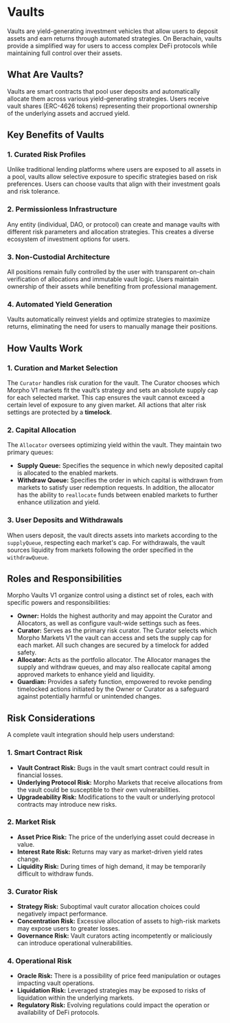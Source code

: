 # Vaults

Vaults are yield-generating investment vehicles that allow users to deposit assets and earn returns through automated strategies. On Berachain, vaults provide a simplified way for users to access complex DeFi protocols while maintaining full control over their assets.

## What Are Vaults?

Vaults are smart contracts that pool user deposits and automatically allocate them across various yield-generating strategies. Users receive vault shares (ERC-4626 tokens) representing their proportional ownership of the underlying assets and accrued yield.

## Key Benefits of Vaults

### 1. **Curated Risk Profiles**

Unlike traditional lending platforms where users are exposed to all assets in a pool, vaults allow selective exposure to specific strategies based on risk preferences. Users can choose vaults that align with their investment goals and risk tolerance.

### 2. **Permissionless Infrastructure**

Any entity (individual, DAO, or protocol) can create and manage vaults with different risk parameters and allocation strategies. This creates a diverse ecosystem of investment options for users.

### 3. **Non-Custodial Architecture**

All positions remain fully controlled by the user with transparent on-chain verification of allocations and immutable vault logic. Users maintain ownership of their assets while benefiting from professional management.

### 4. **Automated Yield Generation**

Vaults automatically reinvest yields and optimize strategies to maximize returns, eliminating the need for users to manually manage their positions.

## How Vaults Work

### 1. Curation and Market Selection

The `Curator` handles risk curation for the vault. The Curator chooses which Morpho V1 markets fit the vault’s strategy and sets an absolute supply cap for each selected market. This cap ensures the vault cannot exceed a certain level of exposure to any given market. All actions that alter risk settings are protected by a **timelock**.

### 2. Capital Allocation

The `Allocator` oversees optimizing yield within the vault. They maintain two primary queues:

- **Supply Queue:** Specifies the sequence in which newly deposited capital is allocated to the enabled markets.
- **Withdraw Queue:** Specifies the order in which capital is withdrawn from markets to satisfy user redemption requests. In addition, the allocator has the ability to `reallocate` funds between enabled markets to further enhance utilization and yield.

### 3. User Deposits and Withdrawals

When users deposit, the vault directs assets into markets according to the `supplyQueue`, respecting each market's cap. For withdrawals, the vault sources liquidity from markets following the order specified in the `withdrawQueue`.

## Roles and Responsibilities

Morpho Vaults V1 organize control using a distinct set of roles, each with specific powers and responsibilities:

- **Owner:** Holds the highest authority and may appoint the Curator and Allocators, as well as configure vault-wide settings such as fees.
- **Curator:** Serves as the primary risk curator. The Curator selects which Morpho Markets V1 the vault can access and sets the supply cap for each market. All such changes are secured by a timelock for added safety.
- **Allocator:** Acts as the portfolio allocator. The Allocator manages the supply and withdraw queues, and may also reallocate capital among approved markets to enhance yield and liquidity.
- **Guardian:** Provides a safety function, empowered to revoke pending timelocked actions initiated by the Owner or Curator as a safeguard against potentially harmful or unintended changes.

## Risk Considerations

A complete vault integration should help users understand:

### 1. Smart Contract Risk

- **Vault Contract Risk:** Bugs in the vault smart contract could result in financial losses.
- **Underlying Protocol Risk:** Morpho Markets that receive allocations from the vault could be susceptible to their own vulnerabilities.
- **Upgradeability Risk:** Modifications to the vault or underlying protocol contracts may introduce new risks.

### 2. Market Risk

- **Asset Price Risk:** The price of the underlying asset could decrease in value.
- **Interest Rate Risk:** Returns may vary as market-driven yield rates change.
- **Liquidity Risk:** During times of high demand, it may be temporarily difficult to withdraw funds.

### 3. Curator Risk

- **Strategy Risk:** Suboptimal vault curator allocation choices could negatively impact performance.
- **Concentration Risk:** Excessive allocation of assets to high-risk markets may expose users to greater losses.
- **Governance Risk:** Vault curators acting incompetently or maliciously can introduce operational vulnerabilities.

### 4. Operational Risk

- **Oracle Risk:** There is a possibility of price feed manipulation or outages impacting vault operations.
- **Liquidation Risk:** Leveraged strategies may be exposed to risks of liquidation within the underlying markets.
- **Regulatory Risk:** Evolving regulations could impact the operation or availability of DeFi protocols.
